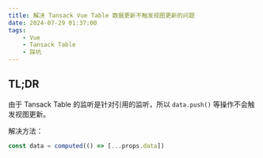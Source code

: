 ```yaml
---
title: 解决 Tansack Vue Table 数据更新不触发视图更新的问题
date: 2024-07-29 01:37:00
tags:
    - Vue
    - Tansack Table
    - 踩坑
---
```


## TL;DR

由于 Tansack Table 的监听是针对引用的监听，所以 `data.push()` 等操作不会触发视图更新。

解决方法：

```javascript
const data = computed(() => [...props.data])
```
